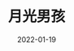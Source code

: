 ---
title: '月光男孩'
date: '2022-01-19'
price: '40.00'
theaters: ['中国电影资料馆艺术影院']
seat: ['7-5']
remark: ['学术放映', '2016']
---